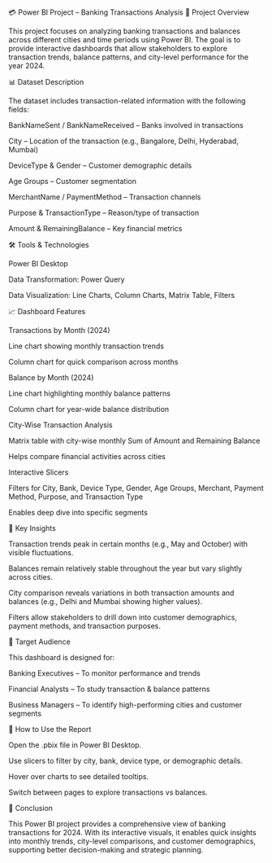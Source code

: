 💳 Power BI Project – Banking Transactions Analysis
📌 Project Overview

This project focuses on analyzing banking transactions and balances across different cities and time periods using Power BI. The goal is to provide interactive dashboards that allow stakeholders to explore transaction trends, balance patterns, and city-level performance for the year 2024.

📊 Dataset Description

The dataset includes transaction-related information with the following fields:

BankNameSent / BankNameReceived – Banks involved in transactions

City – Location of the transaction (e.g., Bangalore, Delhi, Hyderabad, Mumbai)

DeviceType & Gender – Customer demographic details

Age Groups – Customer segmentation

MerchantName / PaymentMethod – Transaction channels

Purpose & TransactionType – Reason/type of transaction

Amount & RemainingBalance – Key financial metrics

🛠 Tools & Technologies

Power BI Desktop

Data Transformation: Power Query

Data Visualization: Line Charts, Column Charts, Matrix Table, Filters

📈 Dashboard Features

Transactions by Month (2024)

Line chart showing monthly transaction trends

Column chart for quick comparison across months

Balance by Month (2024)

Line chart highlighting monthly balance patterns

Column chart for year-wide balance distribution

City-Wise Transaction Analysis

Matrix table with city-wise monthly Sum of Amount and Remaining Balance

Helps compare financial activities across cities

Interactive Slicers

Filters for City, Bank, Device Type, Gender, Age Groups, Merchant, Payment Method, Purpose, and Transaction Type

Enables deep dive into specific segments

🔑 Key Insights

Transaction trends peak in certain months (e.g., May and October) with visible fluctuations.

Balances remain relatively stable throughout the year but vary slightly across cities.

City comparison reveals variations in both transaction amounts and balances (e.g., Delhi and Mumbai showing higher values).

Filters allow stakeholders to drill down into customer demographics, payment methods, and transaction purposes.

👥 Target Audience

This dashboard is designed for:

Banking Executives – To monitor performance and trends

Financial Analysts – To study transaction & balance patterns

Business Managers – To identify high-performing cities and customer segments

🚀 How to Use the Report

Open the .pbix file in Power BI Desktop.

Use slicers to filter by city, bank, device type, or demographic details.

Hover over charts to see detailed tooltips.

Switch between pages to explore transactions vs balances.

📌 Conclusion

This Power BI project provides a comprehensive view of banking transactions for 2024. With its interactive visuals, it enables quick insights into monthly trends, city-level comparisons, and customer demographics, supporting better decision-making and strategic planning.

